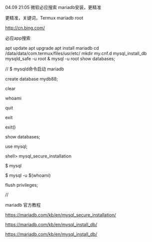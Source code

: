 04.09 21:05
微软必应搜索 mariadb安装，更精准

更精准，关键词，Termux  mariadb root

http://cn.bing.com/

必应app搜索

apt update
apt upgrade
apt install mariadb
cd /data/data/com.termux/files/usr/etc/
mkdir my.cnf.d
mysql_install_db
mysqld_safe -u root &
mysql -u root
show databases;

//
$ mysqld命令启动 mariadb

create database mydb88;


clear


whoami


quit

exit


exit()

show databases;

use mysql;

shell> mysql_secure_installation


$ mysql

$ mysql -u $(whoami)


flush privileges;

//

mariadb 官方教程


https://mariadb.com/kb/en/mysql_secure_installation/



https://mariadb.com/kb/en/mysql_install_db/



https://mariadb.com/kb/en/mysql_install_db/




